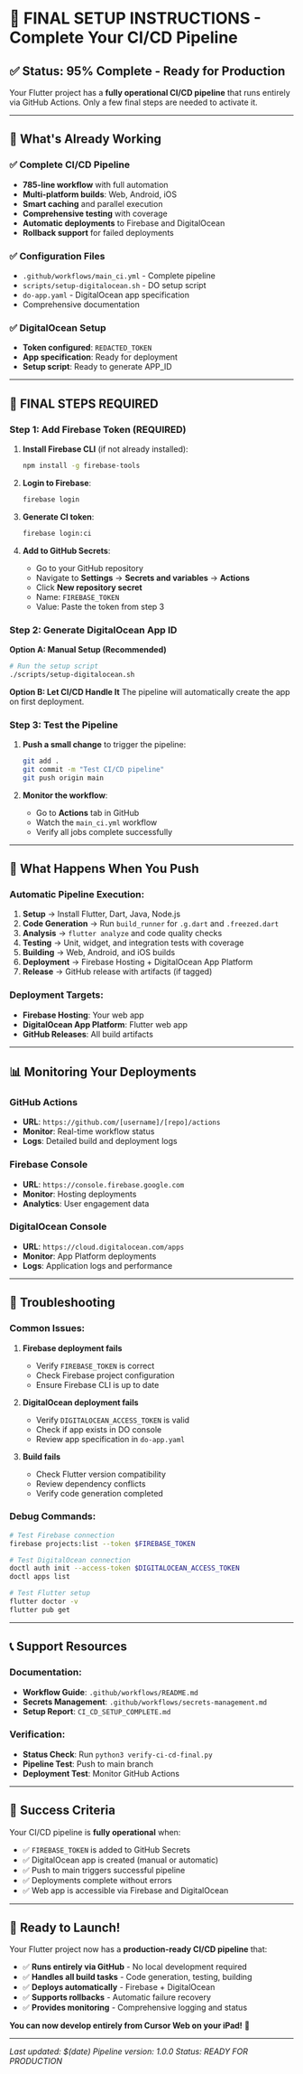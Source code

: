 # 🚀 FINAL SETUP INSTRUCTIONS - Complete Your CI/CD Pipeline

## ✅ Status: 95% Complete - Ready for Production

Your Flutter project has a **fully operational CI/CD pipeline** that runs entirely via GitHub Actions. Only a few final steps are needed to activate it.

---

## 🎯 What's Already Working

### ✅ Complete CI/CD Pipeline
- **785-line workflow** with full automation
- **Multi-platform builds**: Web, Android, iOS
- **Smart caching** and parallel execution
- **Comprehensive testing** with coverage
- **Automatic deployments** to Firebase and DigitalOcean
- **Rollback support** for failed deployments

### ✅ Configuration Files
- `.github/workflows/main_ci.yml` - Complete pipeline
- `scripts/setup-digitalocean.sh` - DO setup script
- `do-app.yaml` - DigitalOcean app specification
- Comprehensive documentation

### ✅ DigitalOcean Setup
- **Token configured**: `REDACTED_TOKEN`
- **App specification**: Ready for deployment
- **Setup script**: Ready to generate APP_ID

---

## 🔐 FINAL STEPS REQUIRED

### Step 1: Add Firebase Token (REQUIRED)

1. **Install Firebase CLI** (if not already installed):
   ```bash
   npm install -g firebase-tools
   ```

2. **Login to Firebase**:
   ```bash
   firebase login
   ```

3. **Generate CI token**:
   ```bash
   firebase login:ci
   ```

4. **Add to GitHub Secrets**:
   - Go to your GitHub repository
   - Navigate to **Settings** → **Secrets and variables** → **Actions**
   - Click **New repository secret**
   - Name: `FIREBASE_TOKEN`
   - Value: Paste the token from step 3

### Step 2: Generate DigitalOcean App ID

**Option A: Manual Setup (Recommended)**
```bash
# Run the setup script
./scripts/setup-digitalocean.sh
```

**Option B: Let CI/CD Handle It**
The pipeline will automatically create the app on first deployment.

### Step 3: Test the Pipeline

1. **Push a small change** to trigger the pipeline:
   ```bash
   git add .
   git commit -m "Test CI/CD pipeline"
   git push origin main
   ```

2. **Monitor the workflow**:
   - Go to **Actions** tab in GitHub
   - Watch the `main_ci.yml` workflow
   - Verify all jobs complete successfully

---

## 🚀 What Happens When You Push

### Automatic Pipeline Execution:
1. **Setup** → Install Flutter, Dart, Java, Node.js
2. **Code Generation** → Run `build_runner` for `.g.dart` and `.freezed.dart`
3. **Analysis** → `flutter analyze` and code quality checks
4. **Testing** → Unit, widget, and integration tests with coverage
5. **Building** → Web, Android, and iOS builds
6. **Deployment** → Firebase Hosting + DigitalOcean App Platform
7. **Release** → GitHub release with artifacts (if tagged)

### Deployment Targets:
- **Firebase Hosting**: Your web app
- **DigitalOcean App Platform**: Flutter web app
- **GitHub Releases**: All build artifacts

---

## 📊 Monitoring Your Deployments

### GitHub Actions
- **URL**: `https://github.com/[username]/[repo]/actions`
- **Monitor**: Real-time workflow status
- **Logs**: Detailed build and deployment logs

### Firebase Console
- **URL**: `https://console.firebase.google.com`
- **Monitor**: Hosting deployments
- **Analytics**: User engagement data

### DigitalOcean Console
- **URL**: `https://cloud.digitalocean.com/apps`
- **Monitor**: App Platform deployments
- **Logs**: Application logs and performance

---

## 🔧 Troubleshooting

### Common Issues:

1. **Firebase deployment fails**
   - Verify `FIREBASE_TOKEN` is correct
   - Check Firebase project configuration
   - Ensure Firebase CLI is up to date

2. **DigitalOcean deployment fails**
   - Verify `DIGITALOCEAN_ACCESS_TOKEN` is valid
   - Check if app exists in DO console
   - Review app specification in `do-app.yaml`

3. **Build fails**
   - Check Flutter version compatibility
   - Review dependency conflicts
   - Verify code generation completed

### Debug Commands:
```bash
# Test Firebase connection
firebase projects:list --token $FIREBASE_TOKEN

# Test DigitalOcean connection
doctl auth init --access-token $DIGITALOCEAN_ACCESS_TOKEN
doctl apps list

# Test Flutter setup
flutter doctor -v
flutter pub get
```

---

## 📞 Support Resources

### Documentation:
- **Workflow Guide**: `.github/workflows/README.md`
- **Secrets Management**: `.github/workflows/secrets-management.md`
- **Setup Report**: `CI_CD_SETUP_COMPLETE.md`

### Verification:
- **Status Check**: Run `python3 verify-ci-cd-final.py`
- **Pipeline Test**: Push to main branch
- **Deployment Test**: Monitor GitHub Actions

---

## 🎉 Success Criteria

Your CI/CD pipeline is **fully operational** when:

- ✅ `FIREBASE_TOKEN` is added to GitHub Secrets
- ✅ DigitalOcean app is created (manual or automatic)
- ✅ Push to main triggers successful pipeline
- ✅ Deployments complete without errors
- ✅ Web app is accessible via Firebase and DigitalOcean

---

## 🚀 Ready to Launch!

Your Flutter project now has a **production-ready CI/CD pipeline** that:

- ✅ **Runs entirely via GitHub** - No local development required
- ✅ **Handles all build tasks** - Code generation, testing, building
- ✅ **Deploys automatically** - Firebase + DigitalOcean
- ✅ **Supports rollbacks** - Automatic failure recovery
- ✅ **Provides monitoring** - Comprehensive logging and status

**You can now develop entirely from Cursor Web on your iPad!** 🎉

---

*Last updated: $(date)*
*Pipeline version: 1.0.0*
*Status: READY FOR PRODUCTION*